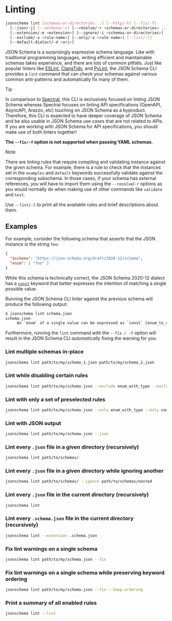 Linting
=======

```sh
jsonschema lint [schemas-or-directories...] [--http/-h] [--fix/-f]
  [--json/-j] [--verbose/-v] [--resolve/-r <schemas-or-directories> ...]
  [--extension/-e <extension>] [--ignore/-i <schemas-or-directories>]
  [--exclude/-x <rule-name>] [--only/-o <rule-name>] [--list/-l]
  [--default-dialect/-d <uri>]
```

JSON Schema is a surprisingly expressive schema language. Like with traditional
programming languages, writing efficient and maintainable schemas takes
experience, and there are lots of common pitfalls. Just like popular linters
like [ESLint](https://eslint.org),
[ClangTidy](https://clang.llvm.org/extra/clang-tidy/), and
[PyLint](https://www.pylint.org), the JSON Schema CLI provides a `lint` command
that can check your schemas against various common anti-patterns and
automatically fix many of them.

> [!TIP]
> In comparison to [Spectral](https://github.com/stoplightio/spectral), this
> CLI is exclusively focused on linting JSON Schema whereas Spectral focuses on
> linting API specifications (OpenAPI, AsyncAPI, Arazzo, etc) touching on JSON
> Schema as a byproduct. Therefore, this CLI is expected to have deeper
> coverage of JSON Schema and be also usable in JSON Schema use cases that are
> not related to APIs. If you are working with JSON Schema for API
> specifications, you should make use of both linters together!

**The `--fix/-f` option is not supported when passing YAML schemas.**

> [!NOTE]
> There are linting rules that require compiling and validating instance
> against the given schema. For example, there is a rule to check that the
> instances set in the `examples` and `default` keywords successfully validate
> against the corresponding subschema. In those cases, if your schema has
> external references, you will have to import them using the `--resolve`/`-r`
> options as you would normally do when making use of other commands like
> `validate` and `test`.

Use `--list/-l` to print all the available rules and brief descriptions about
them.

Examples
--------

For example, consider the following schema that asserts that the JSON instance
is the string `foo`:

```json
{
  "$schema": "https://json-schema.org/draft/2020-12/schema",
  "enum": [ "foo" ]
}
```

While this schema is technically correct, the JSON Schema 2020-12 dialect has a
[`const`](https://www.learnjsonschema.com/2020-12/validation/const/) keyword
that better expresses the intention of matching a single possible value.

Running the JSON Schema CLI linter against the previous schema will produce the
following output:

```sh
$ jsonschema lint schema.json
schema.json
     An `enum` of a single value can be expressed as `const` (enum_to_const)
```

Furthermore, running the `lint` command with the `--fix / -f` option will
result in the JSON Schema CLI *automatically* fixing the warning for you.

### Lint multiple schemas in-place

```sh
jsonschema lint path/to/my/schema_1.json path/to/my/schema_2.json
```

### Lint while disabling certain rules

```sh
jsonschema lint path/to/my/schema.json --exclude enum_with_type --exclude const_with_type
```

### Lint with only a set of preselected rules

```sh
jsonschema lint path/to/my/schema.json --only enum_with_type --only const_with_type
```

### Lint with JSON output

```sh
jsonschema lint path/to/my/schema.json --json
```

### Lint every `.json` file in a given directory (recursively)

```sh
jsonschema lint path/to/schemas/
```

### Lint every `.json` file in a given directory while ignoring another

```sh
jsonschema lint path/to/schemas/ --ignore path/to/schemas/nested
```

### Lint every `.json` file in the current directory (recursively)

```sh
jsonschema lint
```

### Lint every `.schema.json` file in the current directory (recursively)

```sh
jsonschema lint --extension .schema.json
```

### Fix lint warnings on a single schema

```sh
jsonschema lint path/to/my/schema.json --fix
```

### Fix lint warnings on a single schema while preserving keyword ordering

```sh
jsonschema lint path/to/my/schema.json --fix --keep-ordering
```

### Print a summary of all enabled rules

```sh
jsonschema lint --list
```
